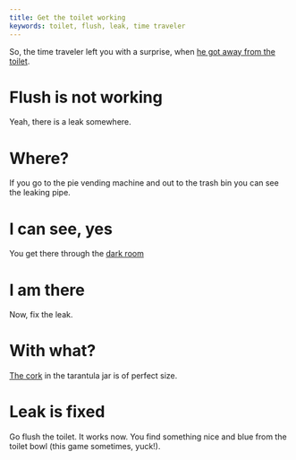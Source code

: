 ```yaml
---
title: Get the toilet working
keywords: toilet, flush, leak, time traveler
---
```


So, the time traveler left you with a surprise, when [he got away from the toilet](/02-hotel/04-pie.md).

# Flush is not working
Yeah, there is a leak somewhere.

# Where?
If you go to the pie vending machine and out to the trash bin you can see the leaking pipe.

# I can see, yes
You get there through the [dark room](07-ghost.md)

# I am there
Now, fix the leak.

# With what?
[The cork](06-cork.md) in the tarantula jar is of perfect size.

# Leak is fixed
Go flush the toilet. It works now. You find something nice and blue from the toilet bowl (this game sometimes, yuck!).